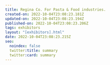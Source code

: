 ```yaml
---
title: Regina Co. For Pasta & Food industries.
created-on: 2022-10-04T23:08:23.181Z
updated-on: 2022-10-04T23:08:23.194Z
published-on: 2022-10-04T23:08:23.206Z
tags: exhibitors
layout: "[exhibitors].html"
date: 2022-10-04T23:08:23.215Z
seo:
  noindex: false
  twitter:title: summary
  twitter:card: summary
---
```


